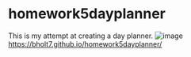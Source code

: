 # homework5dayplanner
This is my attempt at creating a day planner.
![image](https://user-images.githubusercontent.com/95454993/154828427-46d28ff8-bc14-4312-872d-346a669afeb2.png)
https://bholt7.github.io/homework5dayplanner/
